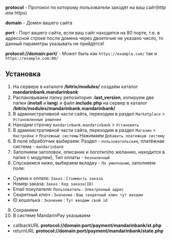 **protocol** - Протокол по которому пользователи заходят на ваш сайт(http или https)

**domain** - Домен вашего сайта

**port** - Порт вашего сайта, если ваш сайт находится на 80 порте, т.е. в адрессной строке после домена через двоеточие не указано число, то данный параметры указывать не прийдётся!

**protocol://domain:port/** - Может быть как `https://example.com/` так и `https://example.com:80/`

## Установка

1. На сервере в каталоге **/bitrix/modules/** создаём каталог **mandarinbank.mandarinbank**
2. Распаковываем папку репозитория **.last_version**, копируем две папки (**install** и **lang**) и файл **include.php** на сервер в каталог **/bitrix/modules/mandarinbank.mandarinbank/**
3. В административной части сайта, переходим в раздел `Marketplace` > `Установленные решения`
4. Находим строчку `mandarinbank.mandarinbank` > `Установить`
5. В административной части сайта, переходим в раздел `Магазин` > `Настройки` > `Платежные системы`
Нажимаем `Добавить платежную систему`
6. В поле обработчик выбираем: Раздел - `пользовательские`, платёжная система - `mandarinbank`
7. Заполняем заголовок, описание и логотип(по желанию, находится в папке с модулем), Тип оплаты - `безналичный`
8. Спускаемся ниже, выбираем вкладку - `По умолчанию`, заполняем поля:

- Сумма к оплате: `Заказ` : `Стоимость заказа`
- Номер заказа: `Заказ` : `Код заказа(ID)`
- Email покупателя: `Пользователь` : `Электронный адрес`
- Секретный ключ : `Значение` : `Ваш секретный ключ тут вводим`
- ID кошелька : `Значение` : `Тут вводим свой id`

9. Cохраняем
10. В системе MandarinPay указываем
- callbackURL **protocol://domain:port/payment/mandarinbank/st.php**
- returnURL **protocol://domain:port/payment/mandarinbank/state.php**
